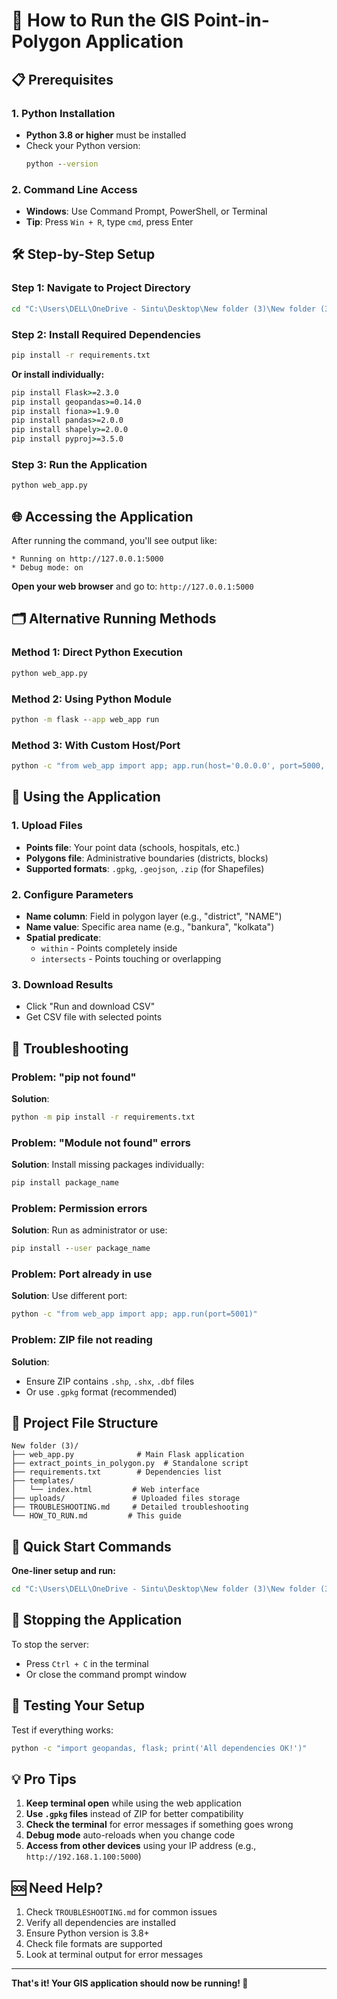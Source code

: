 # 🚀 How to Run the GIS Point-in-Polygon Application

## 📋 Prerequisites

### 1. Python Installation
- **Python 3.8 or higher** must be installed
- Check your Python version:
  ```cmd
  python --version
  ```

### 2. Command Line Access
- **Windows**: Use Command Prompt, PowerShell, or Terminal
- **Tip**: Press `Win + R`, type `cmd`, press Enter

## 🛠️ Step-by-Step Setup

### Step 1: Navigate to Project Directory
```cmd
cd "C:\Users\DELL\OneDrive - Sintu\Desktop\New folder (3)\New folder (3)"
```

### Step 2: Install Required Dependencies
```cmd
pip install -r requirements.txt
```

**Or install individually:**
```cmd
pip install Flask>=2.3.0
pip install geopandas>=0.14.0
pip install fiona>=1.9.0
pip install pandas>=2.0.0
pip install shapely>=2.0.0
pip install pyproj>=3.5.0
```

### Step 3: Run the Application
```cmd
python web_app.py
```

## 🌐 Accessing the Application

After running the command, you'll see output like:
```
* Running on http://127.0.0.1:5000
* Debug mode: on
```

**Open your web browser** and go to: `http://127.0.0.1:5000`

## 🗂️ Alternative Running Methods

### Method 1: Direct Python Execution
```cmd
python web_app.py
```

### Method 2: Using Python Module
```cmd
python -m flask --app web_app run
```

### Method 3: With Custom Host/Port
```cmd
python -c "from web_app import app; app.run(host='0.0.0.0', port=5000, debug=True)"
```

## 🎯 Using the Application

### 1. **Upload Files**
- **Points file**: Your point data (schools, hospitals, etc.)
- **Polygons file**: Administrative boundaries (districts, blocks)
- **Supported formats**: `.gpkg`, `.geojson`, `.zip` (for Shapefiles)

### 2. **Configure Parameters**
- **Name column**: Field in polygon layer (e.g., "district", "NAME")
- **Name value**: Specific area name (e.g., "bankura", "kolkata")
- **Spatial predicate**: 
  - `within` - Points completely inside
  - `intersects` - Points touching or overlapping

### 3. **Download Results**
- Click "Run and download CSV"
- Get CSV file with selected points

## 🔧 Troubleshooting

### Problem: "pip not found"
**Solution**: 
```cmd
python -m pip install -r requirements.txt
```

### Problem: "Module not found" errors
**Solution**: Install missing packages individually:
```cmd
pip install package_name
```

### Problem: Permission errors
**Solution**: Run as administrator or use:
```cmd
pip install --user package_name
```

### Problem: Port already in use
**Solution**: Use different port:
```cmd
python -c "from web_app import app; app.run(port=5001)"
```

### Problem: ZIP file not reading
**Solution**: 
- Ensure ZIP contains `.shp`, `.shx`, `.dbf` files
- Or use `.gpkg` format (recommended)

## 📁 Project File Structure
```
New folder (3)/
├── web_app.py              # Main Flask application
├── extract_points_in_polygon.py  # Standalone script
├── requirements.txt        # Dependencies list
├── templates/
│   └── index.html         # Web interface
├── uploads/               # Uploaded files storage
├── TROUBLESHOOTING.md     # Detailed troubleshooting
└── HOW_TO_RUN.md         # This guide
```

## 🎉 Quick Start Commands

**One-liner setup and run:**
```cmd
cd "C:\Users\DELL\OneDrive - Sintu\Desktop\New folder (3)\New folder (3)" && pip install -r requirements.txt && python web_app.py
```

## 🔄 Stopping the Application

To stop the server:
- Press `Ctrl + C` in the terminal
- Or close the command prompt window

## 🧪 Testing Your Setup

Test if everything works:
```cmd
python -c "import geopandas, flask; print('All dependencies OK!')"
```

## 💡 Pro Tips

1. **Keep terminal open** while using the web application
2. **Use `.gpkg` files** instead of ZIP for better compatibility  
3. **Check the terminal** for error messages if something goes wrong
4. **Debug mode** auto-reloads when you change code
5. **Access from other devices** using your IP address (e.g., `http://192.168.1.100:5000`)

## 🆘 Need Help?

1. Check `TROUBLESHOOTING.md` for common issues
2. Verify all dependencies are installed
3. Ensure Python version is 3.8+
4. Check file formats are supported
5. Look at terminal output for error messages

---

**That's it! Your GIS application should now be running! 🚀**